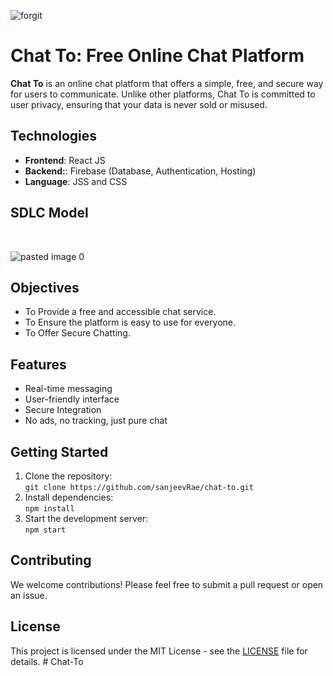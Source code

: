 ![forgit](https://github.com/sanjeevRae/chat/blob/main/build/Chat-to-home.png)
# Chat To: Free Online Chat Platform
**Chat To**  is an online chat platform that offers a simple, free, and secure way for users to communicate. Unlike other platforms, Chat To is committed to user privacy, ensuring that your data is never sold or misused.


## Technologies
  - **Frontend**: React JS
  - **Backend:**: Firebase (Database, Authentication, Hosting)
  - **Language**: JSS and CSS

## SDLC Model
<br>

![pasted image 0](https://github.com/sanjeevRae/wfdbig_v1/assets/153409046/95e72e59-c74a-4d64-b7b5-cbc20f17b1ed)
<br>

## Objectives

- To Provide a free and accessible chat service.
- To Ensure the platform is easy to use for everyone.
- To Offer Secure Chatting.

## Features
- Real-time messaging
- User-friendly interface
- Secure Integration
- No ads, no tracking, just pure chat

## Getting Started

1. Clone the repository:  
   `git clone https://github.com/sanjeevRae/chat-to.git`
2. Install dependencies:  
   `npm install`
3. Start the development server:  
   `npm start`

## Contributing

We welcome contributions! Please feel free to submit a pull request or open an issue.

## License

This project is licensed under the MIT License - see the [LICENSE](LICENSE) file for details.
#   C h a t - T o  
 